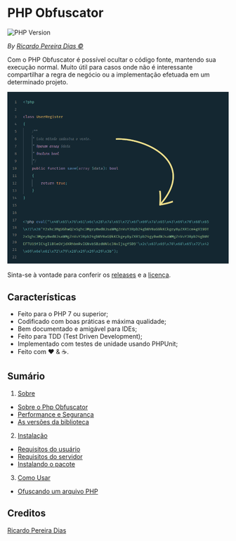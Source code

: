 # PHP Obfuscator

![PHP Version](https://img.shields.io/packagist/php-v/ricardopedias/php-obfuscator.svg)

*By [Ricardo Pereira Dias &copy;](https://www.ricardopedias.com.br)*

Com o PHP Obfuscator é possível ocultar o código fonte, mantendo sua execução normal. Muito útil para casos onde não é interessante compartilhar a regra de negócio ou a implementação efetuada em um determinado projeto.

![Ofuscação de Código PHP](docs/images/screenshot.png?raw=true)

Sinta-se à vontade para conferir os [releases](https://github.com/ricardopedias/php-obfuscator/releases) e a [licença](license.md).

## Características

* Feito para o PHP 7 ou superior;
* Codificado com boas práticas e máxima qualidade;
* Bem documentado e amigável para IDEs;
* Feito para TDD (Test Driven Development);
* Implementado com testes de unidade usando PHPUnit;
* Feito com :heart: &amp; :coffee:.

## Sumário

1. [Sobre](docs/01-About.md)
  * [Sobre o Php Obfuscator](docs/01-About.md#11-sobre-o-php-obfuscator)
  * [Performance e Segurança](docs/01-About.md#12-performance-e-segurança)
  * [As versões da biblioteca](docs/01-About.md#13-as-versões-da-biblioteca)
2. [Instalação](docs/02-Installation.md)
  * [Requisitos do usuário](docs/02-Installation.md#21-requisitos-do-usuário)
  * [Requisitos do servidor](docs/02-Installation.md#22-requisitos-do-servidor)
  * [Instalando o pacote](docs/02-Installation.md#23-instalando-o-pacote)
3. [Como Usar](docs/03-Usage.md)
  * [Ofuscando um arquivo PHP](docs/03-Usage.md#31-ofuscando-um-arquivo-php)

## Creditos

[Ricardo Pereira Dias](https://www.ricardopedias.com.br)
